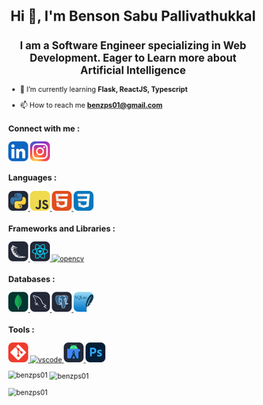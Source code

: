 <h1 align="center">Hi 👋, I'm Benson Sabu Pallivathukkal</h1>
<h2 align="center">I am a Software Engineer specializing in Web Development. Eager to Learn more about Artificial Intelligence</h2>

- 🌱 I’m currently learning **Flask, ReactJS, Typescript**

- 📫 How to reach me **benzps01@gmail.com**

<h3 align="left">Connect with me :</h3>
<p align="left">
<a href="https://linkedin.com/in/benzps01" target="blank"><img align="center" src="https://github.com/tandpfun/skill-icons/blob/main/icons/LinkedIn.svg" alt="benzps01" height="40" width="40" /></a>
<a href="https://instagram.com/benzps01" target="blank"><img align="center" src="https://github.com/tandpfun/skill-icons/blob/main/icons/Instagram.svg" alt="benzps01" height="40" width="40" /></a>
</p>

<h3 align="left">Languages : </h3>
<p align="left"> 
  <a href="https://www.python.org" target="_blank" rel="noreferrer"> <img src="https://github.com/tandpfun/skill-icons/blob/main/icons/Python-Dark.svg" alt="python" width="40" height="40"/> </a> 
  <a href="https://developer.mozilla.org/en-US/docs/Web/JavaScript" target="_blank" rel="noreferrer"> <img src="https://github.com/tandpfun/skill-icons/blob/main/icons/JavaScript.svg" alt="javascript" width="40" height="40"/> </a> 
  <a href="https://www.w3.org/html/" target="_blank" rel="noreferrer"> <img src="https://github.com/tandpfun/skill-icons/blob/main/icons/HTML.svg" alt="html5" width="40" height="40"/> </a> 
  <a href="https://www.w3schools.com/css/" target="_blank" rel="noreferrer"> <img src="https://github.com/tandpfun/skill-icons/blob/main/icons/CSS.svg" alt="css3" width="40" height="40"/> </a>
  
<h3 align="left">Frameworks and Libraries : </h3>
  <a href="https://flask.palletsprojects.com/" target="_blank" rel="noreferrer"> <img src="https://github.com/tandpfun/skill-icons/blob/main/icons/Flask-Dark.svg" alt="flask" width="40" height="40"/> </a> 
  <a href="https://reactjs.org/" target="_blank" rel="noreferrer"> <img src="https://github.com/tandpfun/skill-icons/blob/main/icons/React-Dark.svg" alt="react" width="40" height="40"/> </a>
  <a href="https://opencv.org/" target="_blank" rel="noreferrer"> <img src="https://i.stack.imgur.com/RtNrs.png" alt="opencv" width="40" height="40"/> </a>
  
<h3 align="left">Databases : </h3>
  <a href="https://www.mongodb.com/" target="_blank" rel="noreferrer"> <img src="https://github.com/tandpfun/skill-icons/blob/main/icons/MongoDB.svg" alt="mongodb" width="40" height="40"/> </a> 
  <a href="https://www.mysql.com/" target="_blank" rel="noreferrer"> <img src="https://github.com/tandpfun/skill-icons/blob/main/icons/MySQL-Dark.svg" alt="mysql" width="40" height="40"/> </a>
  <a href="https://www.postgresql.org" target="_blank" rel="noreferrer"> <img src="https://github.com/tandpfun/skill-icons/blob/main/icons/PostgreSQL-Dark.svg" alt="postgresql" width="40" height="40"/> </a>
  <a href="https://www.sqlite.org/" target="_blank" rel="noreferrer"> <img src="https://github.com/tandpfun/skill-icons/blob/main/icons/SQLite.svg" alt="sqlite" width="40" height="40"/> </a>
  
<h3 align="left">Tools : </h3>
  <a href="https://git-scm.com/" target="_blank" rel="noreferrer"> <img src="https://github.com/tandpfun/skill-icons/blob/main/icons/Git.svg" alt="git" width="40" height="40"/> </a>
  <a href="https://code.visualstudio.com/" target="_blank" rel="noreferrer"> <img src="https://raw.githubusercontent.com/dhanishgajjar/vscode-icons/master/png/default_insider_dark.png" alt="vscode" width="40" height="40"/> </a>
  <a href="https://developer.android.com" target="_blank" rel="noreferrer"> <img src="https://github.com/tandpfun/skill-icons/blob/main/icons/AndroidStudio-Dark.svg" alt="android" width="40" height="40"/> </a>
  <a href="https://www.photoshop.com/en" target="_blank" rel="noreferrer"> <img src="https://github.com/tandpfun/skill-icons/blob/main/icons/Photoshop.svg" alt="photoshop" width="40" height="40"/> </a> 
</p>

<p><img align="left" src="https://github-readme-stats-benzps01.vercel.app/api/top-langs?username=benzps01&show_icons=true&locale=en&theme=cobalt2" alt="benzps01" /></p>

<p>&nbsp;<img align="center" src="https://github-readme-stats-benzps01.vercel.app/api?username=benzps01&show_icons=true&hide=contribs,prs&cache_seconds=86400&theme=cobalt2" alt="benzps01" /></p>

<p><img align="center" src="https://github-readme-streak-stats.herokuapp.com/?user=benzps01&theme=cobalt2&type=png&" alt="benzps01" /></p>
